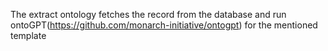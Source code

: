 The extract ontology fetches the record from the database and run ontoGPT(https://github.com/monarch-initiative/ontogpt) for the mentioned template
